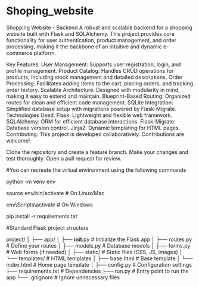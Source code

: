 # Shoping_website

Shopping Website - Backend
A robust and scalable backend for a shopping website built with Flask and SQLAlchemy. This project provides core functionality for user authentication, product management, and order processing, making it the backbone of an intuitive and dynamic e-commerce platform.

Key Features:
User Management: Supports user registration, login, and profile management.
Product Catalog: Handles CRUD operations for products, including stock management and detailed descriptions.
Order Processing: Facilitates adding items to the cart, placing orders, and tracking order history.
Scalable Architecture: Designed with modularity in mind, making it easy to extend and maintain.
Blueprint-Based Routing: Organized routes for clean and efficient code management.
SQLite Integration: Simplified database setup with migrations powered by Flask-Migrate.
Technologies Used:
Flask: Lightweight and flexible web framework.
SQLAlchemy: ORM for efficient database interactions.
Flask-Migrate: Database version control.
Jinja2: Dynamic templating for HTML pages.
Contributing:
This project is developed collaboratively. Contributions are welcome!

Clone the repository and create a feature branch.
Make your changes and test thoroughly.
Open a pull request for review.


#You can recreate the virtual environment using the following commands

python -m venv env

source env/bin/activate  # On Linux/Mac

env\Scripts\activate     # On Windows

pip install -r requirements.txt


#Standard Flask project structure

project/
│
├── app/
│   ├── __init__.py       # Initialize the Flask app
│   ├── routes.py         # Define your routes
│   ├── models.py         # Database models
│   ├── forms.py          # Web forms (if needed)
│   ├── static/           # Static files (CSS, JS, images)
│   └── templates/        # HTML templates
│       ├── base.html     # Base template
│       └── index.html    # Home page template
│
├── config.py             # Configuration settings
├── requirements.txt      # Dependencies
├── run.py                # Entry point to run the app
└── .gitignore            # Ignore unnecessary files
